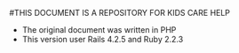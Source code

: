 #THIS DOCUMENT IS A REPOSITORY FOR KIDS CARE HELP

- The original document was written in PHP
- This version user Rails 4.2.5 and Ruby 2.2.3
